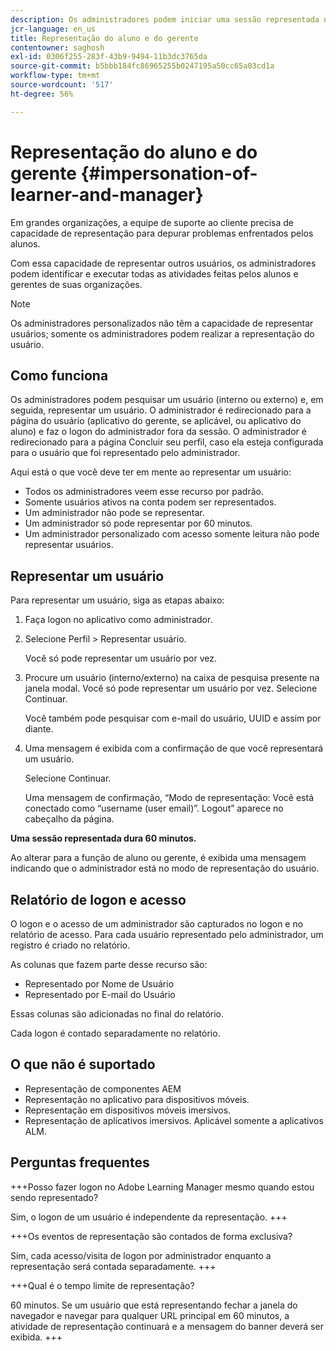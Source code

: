 ```yaml
---
description: Os administradores podem iniciar uma sessão representada na qual podem fazer logon em nome de qualquer usuário de conta nas funções de aluno e gerente.
jcr-language: en_us
title: Representação do aluno e do gerente
contentowner: saghosh
exl-id: 0306f255-283f-43b9-9494-11b3dc3765da
source-git-commit: b5bbb184fc86965255b0247195a50cc65a03cd1a
workflow-type: tm+mt
source-wordcount: '517'
ht-degree: 56%

---
```


# Representação do aluno e do gerente {#impersonation-of-learner-and-manager}

Em grandes organizações, a equipe de suporte ao cliente precisa de capacidade de representação para depurar problemas enfrentados pelos alunos.

Com essa capacidade de representar outros usuários, os administradores podem identificar e executar todas as atividades feitas pelos alunos e gerentes de suas organizações.

>[!NOTE]
>
>Os administradores personalizados não têm a capacidade de representar usuários; somente os administradores podem realizar a representação do usuário.

## Como funciona

Os administradores podem pesquisar um usuário (interno ou externo) e, em seguida, representar um usuário. O administrador é redirecionado para a página do usuário (aplicativo do gerente, se aplicável, ou aplicativo do aluno) e faz o logon do administrador fora da sessão. O administrador é redirecionado para a página Concluir seu perfil, caso ela esteja configurada para o usuário que foi representado pelo administrador.

Aqui está o que você deve ter em mente ao representar um usuário:

* Todos os administradores veem esse recurso por padrão.
* Somente usuários ativos na conta podem ser representados.
* Um administrador não pode se representar.
* Um administrador só pode representar por 60 minutos.
* Um administrador personalizado com acesso somente leitura não pode representar usuários.

## Representar um usuário

Para representar um usuário, siga as etapas abaixo:

1. Faça logon no aplicativo como administrador.
1. Selecione Perfil > Representar usuário.

   Você só pode representar um usuário por vez.

1. Procure um usuário (interno/externo) na caixa de pesquisa presente na janela modal. Você só pode representar um usuário por vez. Selecione Continuar.

   Você também pode pesquisar com e-mail do usuário, UUID e assim por diante.

1. Uma mensagem é exibida com a confirmação de que você representará um usuário.

   Selecione Continuar.

   Uma mensagem de confirmação, “Modo de representação: Você está conectado como “username (user email)”. Logout” aparece no cabeçalho da página.

**Uma sessão representada dura 60 minutos.**

Ao alterar para a função de aluno ou gerente, é exibida uma mensagem indicando que o administrador está no modo de representação do usuário.

## Relatório de logon e acesso

O logon e o acesso de um administrador são capturados no logon e no relatório de acesso. Para cada usuário representado pelo administrador, um registro é criado no relatório.

As colunas que fazem parte desse recurso são:

* Representado por Nome de Usuário
* Representado por E-mail do Usuário

Essas colunas são adicionadas no final do relatório.

Cada logon é contado separadamente no relatório.

## O que não é suportado

* Representação de componentes AEM
* Representação no aplicativo para dispositivos móveis.
* Representação em dispositivos móveis imersivos.
* Representação de aplicativos imersivos. Aplicável somente a aplicativos ALM.

## Perguntas frequentes

+++Posso fazer logon no Adobe Learning Manager mesmo quando estou sendo representado?

Sim, o logon de um usuário é independente da representação.
+++

+++Os eventos de representação são contados de forma exclusiva?

Sim, cada acesso/visita de logon por administrador enquanto a representação será contada separadamente.
+++

+++Qual é o tempo limite de representação?

60 minutos. Se um usuário que está representando fechar a janela do navegador e navegar para qualquer URL principal em 60 minutos, a atividade de representação continuará e a mensagem do banner deverá ser exibida.
+++
